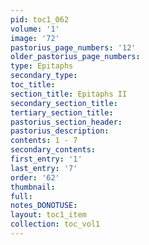 ```yaml
---
pid: toc1_062
volume: '1'
image: '72'
pastorius_page_numbers: '12'
older_pastorius_page_numbers: 
type: Epitaphs
secondary_type: 
toc_title: 
section_title: Epitaphs II
secondary_section_title: 
tertiary_section_title: 
pastorius_section_header: 
pastorius_description: 
contents: 1 - 7
secondary_contents: 
first_entry: '1'
last_entry: '7'
order: '62'
thumbnail: 
full: 
notes_DONOTUSE: 
layout: toc1_item
collection: toc_vol1
---
```

